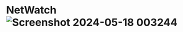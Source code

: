 # NetWatch![Screenshot 2024-05-18 003244](https://github.com/NiharRanjanBiswal/NetWatch/assets/95560017/b19c034f-2cf2-4359-aa77-ddbbbc7bb281)
